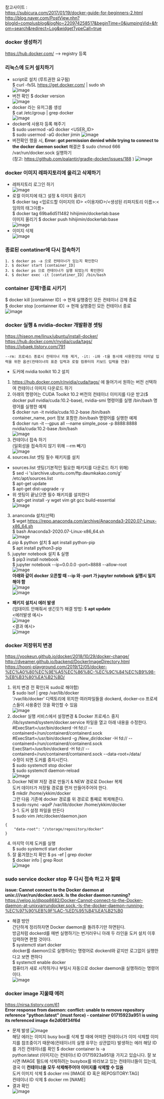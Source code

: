 참고사이트 :  
https://subicura.com/2017/01/19/docker-guide-for-beginners-2.html  
http://blog.naver.com/PostView.nhn?blogId=complusblog&logNo=220974258517&beginTime=0&jumpingVid=&from=search&redirect=Log&widgetTypeCall=true  

### docker 생성하기
https://hub.docker.com/ --> registry 등록  

### 리눅스에 도커 설치하기
- script로 설치 (루트권한 요구됨)  
$ curl -fsSL https://get.docker.com/ | sudo sh  
![image](https://user-images.githubusercontent.com/56099627/89248549-fe43c680-d64a-11ea-87e9-15ece01f95b8.png)  
- 버전 확인 $ docker version  
![image](https://user-images.githubusercontent.com/56099627/89249042-21bb4100-d64c-11ea-96f9-63840894d615.png)  
- docker 라는 유저그룹 생성  
$ cat /etc/group | grep docker  
![image](https://user-images.githubusercontent.com/56099627/89250225-3947f900-d64f-11ea-8f49-1698ad2ba3ec.png)  
- docker에 사용자 등록 해주기  
$ sudo usermod -aG docker <USER_ID>  
$ sudo usermod -aG docker jimin 
![image](https://user-images.githubusercontent.com/56099627/89253996-13bfed00-d659-11ea-983f-d8b7cbcb6840.png)  
- 버전확인 했을 시, **Error: got permission denied while trying to connect to the docker daemon socket** 해결은 $ sudo chmod 666 /var/run/docker.sock 실행하기  
(참고: https://github.com/palantir/gradle-docker/issues/188 )
![image](https://user-images.githubusercontent.com/56099627/89254188-8af58100-d659-11ea-9b6b-4d959ea29681.png)  

### docker 이미지 레파지토리에 올리고 삭제하기
- 레파지토리 로그인 하기  
![image](https://user-images.githubusercontent.com/56099627/89258912-1a079680-d664-11ea-95ee-2e2cac7a6466.png)  
- 로컬 이미지에 태그 설정 & 이미지 올리기  
$ docker tag <업로드할 이미지의 ID> <이용자ID>/<생성된 리파지토리 이름>:<임의의 태그이름>  
$ docker tag 69ba6d511482 hihijimin/dockerlab:base  
이미지 올리기 $ docker push hihijimin/dockerlab:base  
![image](https://user-images.githubusercontent.com/56099627/89259251-dbbea700-d664-11ea-9e84-1aab87a9af62.png)  
- 이미지 삭제  
![image](https://user-images.githubusercontent.com/56099627/89259713-dca40880-d665-11ea-8bbc-8de8ca648c9b.png)  

### **종료된 contatiner에 다시 접속하기**
```
1. $ docker ps -a 으로 컨테이너가 있는지 확인한다
2. $ docker start [container_ID] 
3. $ docker ps 으로 컨테이너가 실행 되었는지 확인한다
4. $ docker exec -it [contatiner_ID] /bin/bash
```

### container 강제?종료 시키기
$ docker kill [containner ID]   → 현재 실행중인 모든 컨테이너 강제 종료  
$ docker stop [containner ID]   → 현재 실행중인 모든 컨테이너 종료  
![image](https://user-images.githubusercontent.com/56099627/93839538-34efa200-fcc8-11ea-94f3-e01a829f807a.png)
  
### docker 실행 & nvidia-docker 개발환경 셋팅
https://hiseon.me/linux/ubuntu/install-docker/  
https://hub.docker.com/r/nvidia/cuda/tags/  
https://jybaek.tistory.com/791  
```
--rm: 프로세스 종료시 컨테이너 자동 제거, -it: -i와 -t을 동시에 사용한것임 터미널 입력을 위한 옵션(컨테이너의 표준 입력과 로컬 컴퓨터의 키보드 입력을 연결)
```
- 도커에 nvidia toolkit 10.2 설치  
1. https://hub.docker.com/r/nvidia/cuda/tags/ 에 들어가서 원하는 버전 선택하여 컨테이너 이미지 다운로드 하기
2. 아래의 명령어는 CUDA Toolkit 10.2 버전의 컨테이너 이미지를 다운 받고($ docker pull nvidia/cuda:10.2-base), nvidia-smi 명령어를 실행
/bin/bash 명령어를 실행한 예제  
$ docker run -it nvidia/cuda:10.2-base /bin/bash  
container_name, port 정보 포함한 /bin/bash 명령어를 실행한 예제  
$ docker run -it --gpus all --name simple_pose -p 8888:8888 nvidia/cuda:10.2-base /bin/bash  
![image](https://user-images.githubusercontent.com/56099627/90747520-fc952680-e30b-11ea-9727-524f7af68418.png)  
1. 컨테이너 접속 하기  
(일회성을 접속하지 않기 위해 --rm 빼기)  
![image](https://user-images.githubusercontent.com/56099627/90592528-bf079f00-e220-11ea-99ec-b880c44cb70c.png)  
2. sources.list 셋팅 필수 패키지를 설치  
- sources.list 셋팅(기본적인 필요한 패키지를 다운로드 하기 위해)  
$ sed -i 's/archive.ubuntu.com/ftp.daumkakao.com/g' /etc/apt/sources.list  
$ apt-get update  
$ apt-get dist-upgrade -y  
- 위 셋팅이 끝났으면 필수 패키지를 설치한다  
$ apt-get install -y wget vim git gcc  build-essential  
![image](https://user-images.githubusercontent.com/56099627/90592623-fbd39600-e220-11ea-85a6-fd372f655007.png)  
3. ananconda 설치(선택)  
$ wget https://repo.anaconda.com/archive/Anaconda3-2020.07-Linux-x86_64.sh  
$ bash Anaconda3-2020.07-Linux-x86_64.sh  
![image](https://user-images.githubusercontent.com/56099627/90592994-e14dec80-e221-11ea-8ebf-6992ceadb8d5.png)  
4. pip & python 설치
$ apt install python-pip  
$ apt install python3-pip  
5. jupyter notebook 설치 & 실행  
$ pip3 install notebook  
$ jupyter notebook --ip=0.0.0.0 -port=8888 --allow-root  
![image](https://user-images.githubusercontent.com/56099627/90755199-dd9b9200-e315-11ea-91fe-a1614a07c299.png)  
**아래와 같이 docker 오픈할 때 --ip 와 -port 가 jupyter notebook 실행시 일치해야 함**  
![image](https://user-images.githubusercontent.com/56099627/91705759-5de4b180-ebb8-11ea-93e5-8386dcb999c9.png)  
![image](https://user-images.githubusercontent.com/56099627/91705802-6e952780-ebb8-11ea-84b7-a3ed8b7925d8.png)  
- **패키지 설치시 에러 발생**  
(업데이트 안해줘서 생긴듯?) 해결 방법: $ **apt update**  
<에러발생 예시>  
![image](https://user-images.githubusercontent.com/56099627/93560537-5ba69380-f9bd-11ea-87c3-afa429ffe76b.png)  
<결과 예시>  
![image](https://user-images.githubusercontent.com/56099627/93560750-ce177380-f9bd-11ea-90c1-6fcc71a7a373.png)  

### docker 저장위치 변경
https://yookeun.github.io/docker/2018/10/29/docker-change/  
http://dveamer.github.io/backend/DockerImageDirectory.html  
https://hooni-playground.com/2019/12/05/docker-%EC%A0%80%EC%9E%A5%EC%86%8C-%EC%9C%84%EC%B9%98-%EB%B3%80%EA%B2%BD/ 
1. 위치 변경 전 확인(꼭 sudo로 해야함)  
$ sudo lsof | grep /var/lib/docker  
'/var/lib/docker' 디렉토리에 위치한 여러파일들을 dockerd, docker-co 프로세스들이 사용중인 것을 확인할 수 있음  
![image](https://user-images.githubusercontent.com/56099627/90712640-731b2f80-e2de-11ea-8d74-336d43aecb33.png)  
2. docker 실행 서비스에서 설정변경 & Docker 프로세스 중지  
/lib/systemd/system/docker.service 파일을 열고 아래 내용을 수정한다.  
#ExecStart=/usr/bin/dockerd -H fd:// --containerd=/run/containerd/containerd.sock  
#ExecStart=/usr/bin/dockerd -g /New_dir/docker -H fd:// --containerd=/run/containerd/containerd.sock  
ExecStart=/usr/bin/dockerd -H fd:// --containerd=/run/containerd/containerd.sock --data-root=/data/  
수정이 되면 도커를 중지시킨다.  
$ sudo systemctl stop docker  
$ sudo systemctl daemon-reload  
![image](https://user-images.githubusercontent.com/56099627/90723669-293f4300-e2f8-11ea-8c16-ea2c6bc7b225.png)  
3. Docker NEW 저장 경로 만들기 & NEW 경로로 Docker 복제  
도커 데이터가 저장될 경로를 먼저 만들어주어야 한다.  
$ mkdir /home/ykkim/docker  
그런 다음 기존에 docker 경로를 위 경로로 통째로 복제해준다.  
$ sudo rsync -aqxP /var/lib/docker /home/ykkim/docker  
3-1. 도커 설정 파일을 만든다  
$ sudo vim /etc/docker/daemon.json  
```
{
    "data-root": "/storage/repository/docker"
}
```
4. 마지막 이제 도커를 실행  
$ sudo systemctl start docker  
5. 잘 옮겨졌는지 확인
$ ps -ef | grep docker  
$ docker info | grep Root  
![image](https://user-images.githubusercontent.com/56099627/90994606-3d36bd80-e5f4-11ea-9345-9ceed2802ef6.png)  

### sudo service docker stop 후 다시 접속 하고 자 할때 
**issue: Cannot connect to the Docker daemon at unix:///var/run/docker.sock. Is the docker daemon running?**
https://velog.io/@pop8682/Docker-Cannot-connect-to-the-Docker-daemon-at-unixvarrundocker.sock.-Is-the-docker-daemon-running-%EC%97%90%EB%9F%AC-%ED%95%B4%EA%B2%B0  
- 해결 방안  
간단하게 정리하자면 Docker daemon을 돌려주기만 하면된다.  
방금처럼 dockerd를 매번 실행하기는 번거러우니 아래 두 라인을 도커 설치 이후 입력하면 편할 것이다.  
$ systemctl start docker  
docker를 daemon으로 실행하라는 명령어로 dockerd와 같지만 로그없이 실행한다고 보면 편하다  
$ systemctl enable docker  
컴퓨터가 새로 시작하거나 부팅시 자동으로 docker daemon을 실행하라는 명령어이다.  
![image](https://user-images.githubusercontent.com/56099627/90713572-98a93880-e2e0-11ea-81e9-c831996d0c45.png)  

### docker image 지울때 에러
https://nirsa.tistory.com/61  
**Error response from daemon: conflict: unable to remove repository reference "python:latest" (must force) - container 01715923a951 is using its referenced image 4e2d08f34f6d**  
- 문제 발생
![image](https://user-images.githubusercontent.com/56099627/90725811-af10bd80-e2fb-11ea-9b52-f6d45f974ae8.png)  
해당 에러는 이미지 busy box를 삭제 할 때에 어떠한 컨테이너가 이미 삭제할 이미지를 참조중이기 때문에(컨테이너의 실행 유무는 상관없이) 발생하는 에러 
해당 ID 를 가진 컨테이너를 확인 $ docker container ls -a  
python:latest (이미지)는 컨테이너 ID 01715923a951을 가지고 있습니다. 잘 보시면 IMAGE 필드에 삭제하려는 busybox를 바라보고 있는 컨테이너들이 있는데, 결국 이 **컨테이너을 모두 삭제해주어야 이미지를 삭제할 수 있음**  
도커 이미지 삭제 $ docker rmi [IMAGE ID 혹은 REPOSITORY:TAG]  
컨테이너 ID 삭제 $ docker rm [NAME]  
- 결과 확인  
![image](https://user-images.githubusercontent.com/56099627/90726382-9654d780-e2fc-11ea-9572-c37e07ae0dcf.png)  
